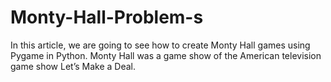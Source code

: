 # Monty-Hall-Problem-s
In this article, we are going to see how to create Monty Hall games using Pygame in Python. Monty Hall was a game show of the American television game show Let’s Make a Deal. 

